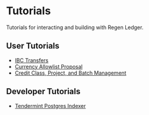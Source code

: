 # Tutorials

Tutorials for interacting and building with Regen Ledger.

## User Tutorials

- [IBC Transfers](user/ibc-transfers.md)
- [Currency Allowlist Proposal](user/currency-allowlist-proposal.md)
- [Credit Class, Project, and Batch Management](user/credit-class-project-batch-management.md)

## Developer Tutorials

- [Tendermint Postgres Indexer](developer/tendermint-postgres-indexer.md)
